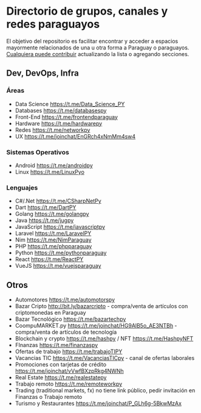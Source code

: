 # Directorio de grupos, canales y redes paraguayos

El objetivo del repositorio es facilitar encontrar y acceder a espacios mayormente relacionados de una u otra forma a Paraguay o paraguayos.
[Cualquiera puede contribuir](CONTRIBUTING.md) actualizando la lista o agregando secciones.

## Dev, DevOps, Infra

### Áreas
* Data Science https://t.me/Data_Science_PY
* Databases https://t.me/databasespy
* Front-End https://t.me/frontendparaguay
* Hardware https://t.me/hardwarepy
* Redes https://t.me/networkpy
* UX https://t.me/joinchat/EnGRch4xNmMm4sw4

### Sistemas Operativos
* Android https://t.me/androidpy
* Linux https://t.me/LinuxPyo


### Lenguajes
* C#/.Net https://t.me/CSharpNetPy
* Dart https://t.me/DartPY
* Golang https://t.me/golangpy
* Java https://t.me/jugpy
* JavaScript https://t.me/javascriptpy
* Laravel https://t.me/LaravelPY
* Nim https://t.me/NimParaguay
* PHP https://t.me/phpparaguay
* Python https://t.me/pythonparaguay
* React https://t.me/ReactPY
* VueJS https://t.me/vuejsparaguay

## Otros
* Automotores https://t.me/automotorspy
* Bazar Cripto http://bit.ly/bazarcripto - compra/venta de artículos con criptomonedas en Paraguay
* Bazar Tecnológico https://t.me/bazartechpy
* CoompuMARKET.py  https://t.me/joinchat/HG9AlB5o_AE3NTBh - compra/venta de artículos de tecnología
* Blockchain y crypto https://t.me/hashpy / NFT https://t.me/HashpyNFT
* FInanzas https://t.me/finanzaspy
* Ofertas de trabajo https://t.me/trabajoTIPY
* Vacancias TIC https://t.me/VacanciasTICpy - canal de ofertas laborales
* Promociones con tarjetas de crédito https://t.me/joinchat/vVwfBXzpRkg4NWNh
* Real Estate https://t.me/realestatepy
* Trabajo remoto https://t.me/remoteworkpy
* Trading (traditional markets, fx) no tiene link público, pedir invitación en Finanzas o Trabajo remoto
* Turismo y Restaurantes https://t.me/joinchat/P_GLh6g-5BkwMzAx
